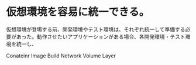# 仮想環境を容易に統一できる。
仮想環境が登場する前、開発環境やテスト環境は、それぞれ統一して準備する必要があった。動作させたいアプリケーションがある場合、各開発環境・テスト環境を統一し、


Conateinr
Image
Build
Network
Volume
Layer
